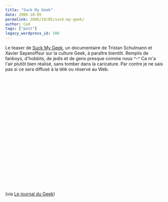 ```yaml
---
title: "Suck My Geek"
date: 2006-10-05
permalink: 2006/10/05/suck-my-geek/
author: Ced
tags: ["post"]
legacy_wordpress_id: 506
---
```


Le teaser de <a href="http://www.suckmygeek.com/" hreflang="fr">Suck My Geek</a>, un documentaire de Tristan Schulmann et Xavier Sayanoffsur sur la culture Geek, à paraître bientôt. Remplis de fanboys, d'hobbits, de jedis et de gens presque comme nous ^-^ Ca m'a l'air plutôt bien réalisé, sans tomber dans la caricature. Par contre je ne sais pas si ce sera diffusé à la télé ou réservé au Web.

<object width="425" height="350"><param name="movie" value="http://www.youtube.com/v/M22rir0dJto"></param><param name="wmode" value="transparent"></param><embed src="http://www.youtube.com/v/M22rir0dJto" type="application/x-shockwave-flash" wmode="transparent" width="425" height="350"></embed></object>

<!-- excerpt -->

(via <a href="http://www.journaldugeek.com/index.php?2006/10/04/4700-un-documentaire-sur-les-geeks" hreflang="fr">Le journal du Geek</a>)
